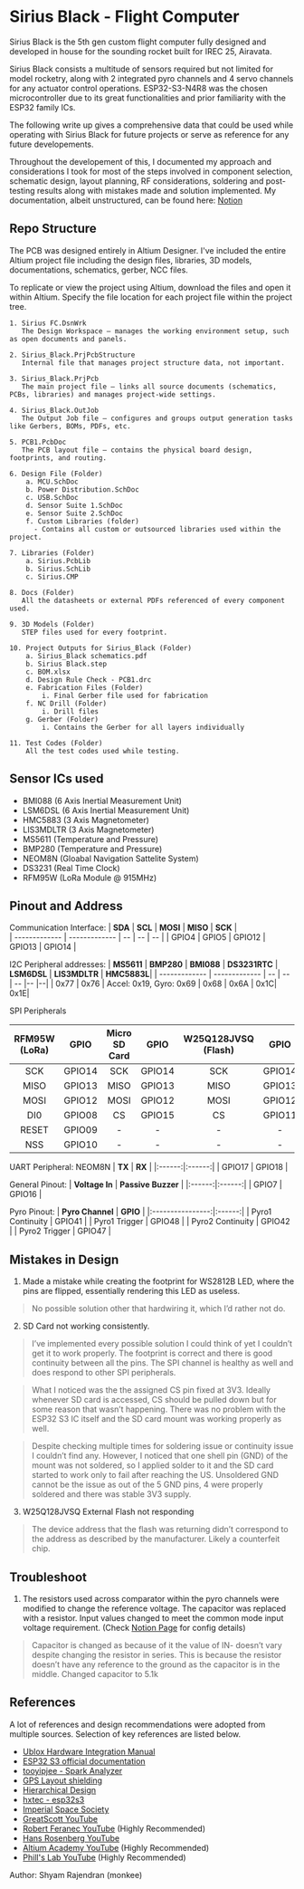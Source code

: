 # Sirius Black - Flight Computer

Sirius Black is the 5th gen custom flight computer fully designed and developed in house for the sounding rocket built for IREC 25, Airavata. 

Sirius Black consists a multitude of sensors required but not limited for model rocketry, along with 2 integrated pyro channels and 4 servo channels for any actuator control operations. ESP32-S3-N4R8 was the chosen microcontroller due to its great functionalities and prior familiarity with the ESP32 family ICs.

The following write up gives a comprehensive data that could be used while operating with Sirius Black for future projects or serve as reference for any future developements. 

Throughout the developement of this, I documented my approach and considerations I took for most of the steps involved in component selection, schematic design, layout planning, RF considerations, soldering and post-testing results along with mistakes made and solution implemented. My documentation, albeit unstructured, can be found here: 
[Notion](https://chief-cat-5a9.notion.site/Flight-Computer-5-SIRIUS-1274bad4a99a81079046df186ca57ac9)


## Repo Structure
The PCB was designed entirely in Altium Designer. I've included the entire Altium project file including the design files, libraries, 3D models, documentations, schematics, gerber, NCC files. 

To replicate or view the project using Altium, download the files and open it within Altium. Specify the file location for each project file within the project tree.

    1. Sirius FC.DsnWrk 
       The Design Workspace — manages the working environment setup, such as open documents and panels. 
       
    2. Sirius_Black.PrjPcbStructure
       Internal file that manages project structure data, not important.

    3. Sirius_Black.PrjPcb
       The main project file — links all source documents (schematics, PCBs, libraries) and manages project-wide settings.

    4. Sirius_Black.OutJob
       The Output Job file — configures and groups output generation tasks like Gerbers, BOMs, PDFs, etc.

    5. PCB1.PcbDoc
       The PCB layout file — contains the physical board design, footprints, and routing.

    6. Design File (Folder)
        a. MCU.SchDoc
        b. Power Distribution.SchDoc
        c. USB.SchDoc
        d. Sensor Suite 1.SchDoc
        e. Sensor Suite 2.SchDoc
        f. Custom Libraries (folder)
          - Contains all custom or outsourced libraries used within the project.

    7. Libraries (Folder)
        a. Sirius.PcbLib
        b. Sirius.SchLib
        c. Sirius.CMP

    8. Docs (Folder)
       All the datasheets or external PDFs referenced of every component used.

    9. 3D Models (Folder)
       STEP files used for every footprint.

    10. Project Outputs for Sirius_Black (Folder)
        a. Sirius_Black schematics.pdf
        b. Sirius Black.step
        c. BOM.xlsx
        d. Design Rule Check - PCB1.drc
        e. Fabrication Files (Folder)
            i. Final Gerber file used for fabrication
        f. NC Drill (Folder)
            i. Drill files
        g. Gerber (Folder)
            i. Contains the Gerber for all layers individually

    11. Test Codes (Folder)
        All the test codes used while testing.



## Sensor ICs used
- BMI088 (6 Axis Inertial Measurement Unit)
- LSM6DSL (6 Axis Inertial Measurement Unit)
- HMC5883 (3 Axis Magnetometer)
- LIS3MDLTR (3 Axis Magnetometer)
- MS5611 (Temperature and Pressure)
- BMP280 (Temperature and Pressure)
- NEOM8N (Gloabal Navigation Sattelite System)
- DS3231 (Real Time Clock)
- RFM95W (LoRa Module @ 915MHz)


## Pinout and Address

Communication Interface:
| **SDA** | **SCL** | **MOSI** | **MISO** | **SCK** |  
| ------------- | ------------- | -- | -- | -- |
| GPIO4  | GPIO5  | GPIO12 | GPIO13 | GPIO14 | 


I2C Peripheral addresses:
| **MS5611** | **BMP280** | **BMI088** | **DS3231RTC** | **LSM6DSL** |  **LIS3MDLTR** | **HMC5883L**|
| ------------- | ------------- | -- | -- | -- |-- |--|
| 0x77  | 0x76  | Accel: 0x19, Gyro: 0x69 | 0x68 | 0x6A | 0x1C| 0x1E|

SPI Peripherals

| **RFM95W (LoRa)** | **GPIO** | **Micro SD Card** | **GPIO** | **W25Q128JVSQ (Flash)** | **GPIO** |
|:-----------------:|:---------:|:-----------------:|:--------:|:-----------------------:|:--------:|
|        SCK        |   GPIO14  |        SCK        |  GPIO14  |           SCK           |  GPIO14  |
|        MISO       |   GPIO13  |        MISO       |  GPIO13  |           MISO          |  GPIO13  |
|        MOSI       |   GPIO12  |        MOSI       |  GPIO12  |           MOSI          |  GPIO12  |
|        DI0        |   GPIO08  |         CS        |  GPIO15  |            CS           |  GPIO11  |
|       RESET       |   GPIO09  |         -         |     -    |            -            |     -    |
|        NSS        |   GPIO10  |         -         |     -    |            -            |     -    |

UART Peripheral: NEOM8N
|   **TX**   |   **RX**   |
|:------:|:------:|
| GPIO17 | GPIO18 |


General Pinout:
|   **Voltage In**   |   **Passive Buzzer**   |
|:------:|:------:|
| GPIO7 | GPIO16 |

Pyro Pinout:
|   **Pyro Channel**   |  **GPIO**  |
|:----------------:|:------:|
| Pyro1 Continuity | GPIO41 |
| Pyro1 Trigger    | GPIO48 |
| Pyro2 Continuity | GPIO42 |
| Pyro2 Trigger    | GPIO47 |




## Mistakes in Design
1. Made a mistake while creating the footprint for WS2812B LED, where the pins are flipped, essentially rendering this LED as useless.

> No possible solution other that hardwiring it, which I’d rather not do.


2. SD Card not working consistently.
> I’ve implemented every possible solution I could think of yet I couldn’t get it to work properly. The footprint is correct and there is good continuity between all the pins. The SPI channel is healthy as well and does respond to other SPI peripherals.

> What I noticed was the the assigned CS pin fixed at 3V3. Ideally whenever SD card is accessed, CS should be pulled down but for some reason that wasn’t happening. There was no problem with the ESP32 S3 IC itself and the SD card mount was working properly as well.

> Despite checking multiple times for soldering issue or continuity issue I couldn’t find any. However, I noticed that one shell pin (GND) of the mount was not soldered, so I applied solder to it and the SD card started to work only to fail after reaching the US. Unsoldered GND cannot be the issue as out of the 5 GND pins, 4 were properly soldered and there was stable 3V3 supply.


3. W25Q128JVSQ External Flash not responding
> The device address that the flash was returning didn’t correspond to the address as described by the manufacturer. Likely a counterfeit chip.


## Troubleshoot
1. The resistors used across comparator within the pyro channels were modified to change the reference voltage. The capacitor was replaced with a resistor. Input values changed to meet the common mode input voltage requirement. (Check [Notion Page](https://chief-cat-5a9.notion.site/Flight-Computer-5-SIRIUS-1274bad4a99a81079046df186ca57ac9?source=copy_link) for config details)
> Capacitor is changed as because of it the value of IN- doesn’t vary despite changing the resistor in series. This is because the resistor doesn’t have any reference to the ground as the capacitor is in the middle. Changed capacitor to 5.1k

## References
A lot of references and design recommendations were adopted from multiple sources. Selection of key references are listed below.
- [Ublox Hardware Integration Manual](https://content.u-blox.com/sites/default/files/NEO-M8_HardwareIntegrationManual_%28UBX-13003557%29.pdf)
- [ESP32 S3 official documentation](espressif.com)
- [tooyipjee - Spark Analyzer](https://github.com/tooyipjee/Spark-Analyzer/blob/master/pcb/Spark-Analyzer/production/Schematic.pdf)
- [GPS Layout shielding](https://www.youtube.com/watch?v=AJ8TMgo7eG0&t=1245s)
- [Hierarchical Design](https://www.youtube.com/watch?v=eyPB0uBUOnc)
- [hxtec - esp32s3](https://github.com/hxelec/s3p/blob/main/S3P%20schematic.pdf)
- [Imperial Space Society](https://github.com/ImperialSpaceSociety/Flight-Computer/tree/master)
- [GreatScott YouTube](https://www.youtube.com/@greatscottlab)
- [Robert Feranec YouTube](https://www.youtube.com/@RobertFeranec_) (Highly Recommended)
- [Hans Rosenberg YouTube](https://www.youtube.com/@HansRosenberg74)
- [Altium Academy YouTube](https://www.youtube.com/watch?v=yK1qCWjPA-o&list=PLqBNxK9BgJkbIjCz92jbC-2v_DuTPHidB&index=20) (Highly Recommended)
- [Phill's Lab YouTube](https://www.youtube.com/watch?v=_Hfzq1QES-Q&list=PLqBNxK9BgJkbIjCz92jbC-2v_DuTPHidB&index=13) (Highly Recommended)

Author: Shyam Rajendran (monkee)

